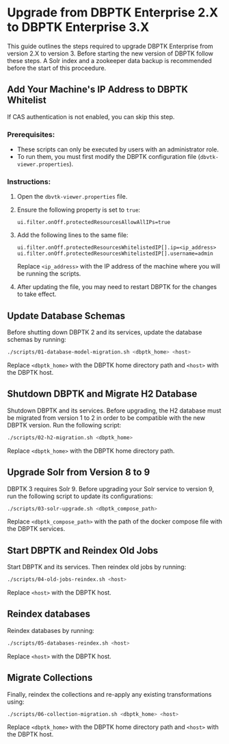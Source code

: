 # Upgrade from DBPTK Enterprise 2.X to DBPTK Enterprise 3.X

This guide outlines the steps required to upgrade DBPTK Enterprise from version 2.X to version 3. 
Before starting the new version of DBPTK follow these steps.
A Solr index and a zookeeper data backup is recommended before the start of this proceedure.

## Add Your Machine's IP Address to DBPTK Whitelist

If CAS authentication is not enabled, you can skip this step.

### Prerequisites:
- These scripts can only be executed by users with an administrator role.
- To run them, you must first modify the DBPTK configuration file (`dbvtk-viewer.properties`).

### Instructions:

1. Open the `dbvtk-viewer.properties` file.
2. Ensure the following property is set to `true`:
    ```
    ui.filter.onOff.protectedResourcesAllowAllIPs=true
    ```
3. Add the following lines to the same file:
    ```
    ui.filter.onOff.protectedResourcesWhitelistedIP[].ip=<ip_address>
    ui.filter.onOff.protectedResourcesWhitelistedIP[].username=admin
    ```
    Replace `<ip_address>` with the IP address of the machine where you will be running the scripts.

4. After updating the file, you may need to restart DBPTK for the changes to take effect.

## Update Database Schemas

Before shutting down DBPTK 2 and its services, update the database schemas by running:

```bash
./scripts/01-database-model-migration.sh <dbptk_home> <host>
```
Replace `<dbptk_home>` with the DBPTK home directory path and `<host>` with the DBPTK host.

## Shutdown DBPTK and Migrate H2 Database

Shutdown DBPTK and its services. Before upgrading, the H2 database must be migrated from version 1 to 2 in order 
to be compatible with the new DBPTK version. Run the following script:

```bash
./scripts/02-h2-migration.sh <dbptk_home>
```

Replace `<dbptk_home>` with the DBPTK home directory path.

## Upgrade Solr from Version 8 to 9

DBPTK 3 requires Solr 9. Before upgrading your Solr service to version 9, run the following script
to update its configurations:
```bash
./scripts/03-solr-upgrade.sh <dbptk_compose_path>
```

Replace `<dbptk_compose_path>` with the path of the docker compose file with the DBPTK services.

## Start DBPTK and Reindex Old Jobs

Start DBPTK and its services. Then reindex old jobs by running:

```bash
./scripts/04-old-jobs-reindex.sh <host>
```

Replace `<host>` with the DBPTK host.

##  Reindex databases

Reindex databases by running:

```bash
./scripts/05-databases-reindex.sh <host>
```

Replace `<host>` with the DBPTK host.

## Migrate Collections

Finally, reindex the collections and re-apply any existing transformations using:

```bash
./scripts/06-collection-migration.sh <dbptk_home> <host>
```

Replace `<dbptk_home>` with the DBPTK home directory path and `<host>` with the DBPTK host.


